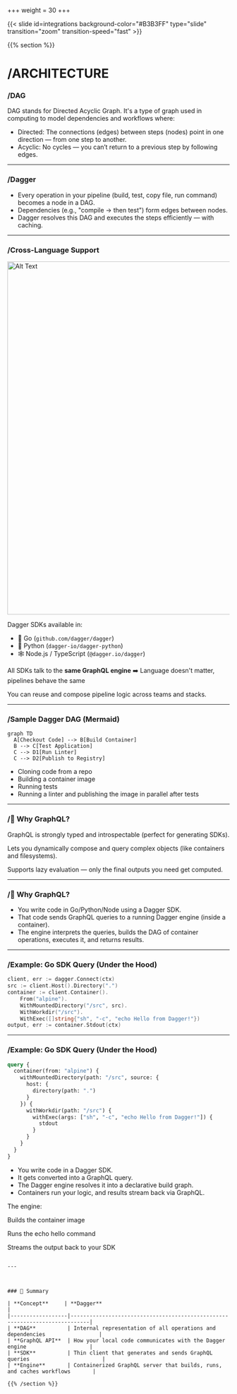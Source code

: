 +++
weight = 30
+++

{{< slide id=integrations background-color="#B3B3FF" type="slide" transition="zoom" transition-speed="fast" >}}

{{% section %}}

# /ARCHITECTURE

### /DAG

DAG stands for Directed Acyclic Graph. It's a type of graph used in computing to model dependencies and workflows where:

- Directed: The connections (edges) between steps (nodes) point in one direction — from one step to another.
- Acyclic: No cycles — you can’t return to a previous step by following edges.

---

### /Dagger

- Every operation in your pipeline (build, test, copy file, run command) becomes a node in a DAG.
- Dependencies (e.g., "compile → then test") form edges between nodes.
- Dagger resolves this DAG and executes the steps efficiently — with caching.

---

### /Cross-Language Support

<img src="https://miro.medium.com/v2/resize:fit:1400/1*gyNRqMRlB4xfm1_s0C7HXQ.png" alt="Alt Text" width="800" style="border: 1px; box-shadow: none;" />


Dagger SDKs available in:

- 🐹 Go (`github.com/dagger/dagger`)
- 🐍 Python (`dagger-io/dagger-python`)
- 🕸️ Node.js / TypeScript (`@dagger.io/dagger`)

All SDKs talk to the **same GraphQL engine**
➡️ Language doesn't matter, pipelines behave the same

You can reuse and compose pipeline logic across teams and stacks.

---

### /Sample Dagger DAG (Mermaid)

```
graph TD
  A[Checkout Code] --> B[Build Container]
  B --> C[Test Application]
  C --> D1[Run Linter]
  C --> D2[Publish to Registry]
```

- Cloning code from a repo
- Building a container image
- Running tests
- Running a linter and publishing the image in parallel after tests

---

### /🎯 Why GraphQL?
GraphQL is strongly typed and introspectable (perfect for generating SDKs).

Lets you dynamically compose and query complex objects (like containers and filesystems).

Supports lazy evaluation — only the final outputs you need get computed.

---

### /🎯 Why GraphQL?
- You write code in Go/Python/Node using a Dagger SDK.
- That code sends GraphQL queries to a running Dagger engine (inside a container).
- The engine interprets the queries, builds the DAG of container operations, executes it, and returns results.

---

### /Example: Go SDK Query (Under the Hood)

```go
client, err := dagger.Connect(ctx)
src := client.Host().Directory(".")
container := client.Container().
    From("alpine").
    WithMountedDirectory("/src", src).
    WithWorkdir("/src").
    WithExec([]string{"sh", "-c", "echo Hello from Dagger!"})
output, err := container.Stdout(ctx)
```

---

### /Example: Go SDK Query (Under the Hood)

```graphql
query {
  container(from: "alpine") {
    withMountedDirectory(path: "/src", source: {
      host: {
        directory(path: ".")
      }
    }) {
      withWorkdir(path: "/src") {
        withExec(args: ["sh", "-c", "echo Hello from Dagger!"]) {
          stdout
        }
      }
    }
  }
}
```

- You write code in a Dagger SDK.
- It gets converted into a GraphQL query.
- The Dagger engine resolves it into a declarative build graph.
- Containers run your logic, and results stream back via GraphQL.




The engine:

Builds the container image

Runs the echo hello command

Streams the output back to your SDK
```

---



### 🔄 Summary

| **Concept**     | **Dagger**                                                                 |
|------------------|----------------------------------------------------------------------------|
| **DAG**          | Internal representation of all operations and dependencies                 |
| **GraphQL API**  | How your local code communicates with the Dagger engine                    |
| **SDK**          | Thin client that generates and sends GraphQL queries                       |
| **Engine**       | Containerized GraphQL server that builds, runs, and caches workflows       |

{{% /section %}}
